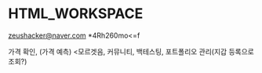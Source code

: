 # HTML_WORKSPACE

zeushacker@naver.com
\*4Rh260mo<=f

가격 확인, (가격 예측) <모르겟음, 커뮤니티, 백테스팅, 포트폴리오 관리(지갑 등록으로 조회?)
